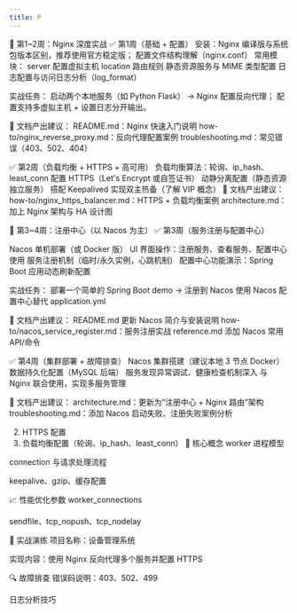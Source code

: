 ```yaml
---
title: P
---
```


🔧 第1~2周：Nginx 深度实战
✅ 第1周（基础 + 配置）
安装：Nginx 编译版与系统包版本区别，推荐使用官方稳定版；
配置文件结构理解（nginx.conf）
常用模块：
server 配置虚拟主机
location 路由规则
静态资源服务与 MIME 类型配置
日志配置与访问日志分析（log_format）

实战任务：
启动两个本地服务（如 Python Flask） → Nginx 配置反向代理；
配置支持多虚拟主机 + 设置日志分开输出。

📝 文档产出建议：
README.md：Nginx 快速入门说明
how-to/nginx_reverse_proxy.md：反向代理配置案例
troubleshooting.md：常见错误（403、502、404）


✅ 第2周（负载均衡 + HTTPS + 高可用）
负载均衡算法：轮询、ip_hash、least_conn
配置 HTTPS（Let's Encrypt 或自签证书）
动静分离配置（静态资源独立服务）
搭配 Keepalived 实现双主热备（了解 VIP 概念）
📝 文档产出建议：
how-to/nginx_https_balancer.md：HTTPS + 负载均衡案例
architecture.md：加上 Nginx 架构与 HA 设计图


🧭 第3~4周：注册中心（以 Nacos 为主）
✅ 第3周（服务注册与配置中心）

Nacos 单机部署（或 Docker 版）
UI 界面操作：注册服务、查看服务、配置中心使用
服务注册机制（临时/永久实例，心跳机制）
配置中心功能演示：Spring Boot 应用动态刷新配置

实战任务：
部署一个简单的 Spring Boot demo → 注册到 Nacos
使用 Nacos 配置中心替代 application.yml

📝 文档产出建议：
README.md 更新 Nacos 简介与安装说明
how-to/nacos_service_register.md：服务注册实战
reference.md 添加 Nacos 常用 API/命令

✅ 第4周（集群部署 + 故障排查）
Nacos 集群搭建（建议本地 3 节点 Docker）
数据持久化配置（MySQL 后端）
服务发现异常调试、健康检查机制深入
与 Nginx 联合使用，实现多服务管理

📝 文档产出建议：
architecture.md：更新为“注册中心 + Nginx 路由”架构
troubleshooting.md：添加 Nacos 启动失败、注册失败案例分析


2. HTTPS 配置
3. 负载均衡配置（轮询、ip_hash、least_conn）
🧠 核心概念
worker 进程模型

connection 与请求处理流程

keepalive、gzip、缓存配置

📈 性能优化参数
worker_connections

sendfile、tcp_nopush、tcp_nodelay

🧪 实战演练
项目名称：设备管理系统

实现内容：使用 Nginx 反向代理多个服务并配置 HTTPS

🔍 故障排查
错误码说明：403、502、499

日志分析技巧